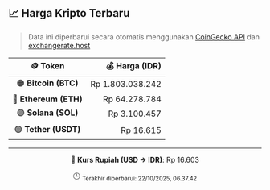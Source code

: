 

<!-- HARGA_KRIPTO -->
## 📈 Harga Kripto Terbaru

> Data ini diperbarui secara otomatis menggunakan [CoinGecko API](https://www.coingecko.com/) dan [exchangerate.host](https://exchangerate.host/)

<div align="center">

| 🪙 Token | 💰 Harga (IDR) |
|:------:|---------------:|
| 🟠 **Bitcoin (BTC)**   | Rp 1.803.038.242 |
| 🔵 **Ethereum (ETH)**  | Rp 64.278.784 |
| 🟣 **Solana (SOL)**    | Rp 3.100.457 |
| 🟢 **Tether (USDT)**   | Rp 16.615 |

---

💱 **Kurs Rupiah (USD → IDR)**: Rp 16.603

🕒 <sub>Terakhir diperbarui: 22/10/2025, 06.37.42</sub>

</div>
<!-- /HARGA_KRIPTO -->